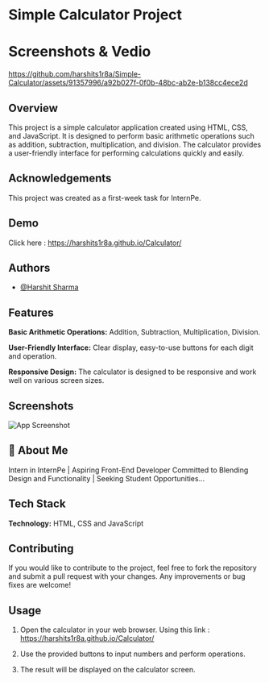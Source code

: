 ﻿
# Simple Calculator Project

# Screenshots & Vedio


https://github.com/harshits1r8a/Simple-Calculator/assets/91357996/a92b027f-0f0b-48bc-ab2e-b138cc4ece2d




## Overview

This project is a simple calculator application created using HTML, CSS, and JavaScript. It is designed to perform basic arithmetic operations such as addition, subtraction, multiplication, and division. The calculator provides a user-friendly interface for performing calculations quickly and easily.
## Acknowledgements

This project was created as a first-week task for InternPe.


## Demo


Click here : https://harshits1r8a.github.io/Calculator/


## Authors

- [@Harshit Sharma](https://github.com/harshits1r8a)


## Features

**Basic Arithmetic Operations:** Addition, Subtraction, Multiplication, Division.

**User-Friendly Interface:** Clear display, easy-to-use buttons for each digit and operation.

**Responsive Design:** The calculator is designed to be responsive and work well on various screen sizes.
## Screenshots

![App Screenshot](https://drive.google.com/file/d/1MqsQhOkgZDoTyp3M_uB-XegdxCIhyRDq/view?usp=sharing)


## 🚀 About Me
Intern in InternPe | Aspiring Front-End Developer Committed to Blending Design and Functionality | Seeking Student Opportunities...


## Tech Stack

**Technology:** HTML, CSS and JavaScript




## Contributing

If you would like to contribute to the project, 
feel free to fork the repository and submit a pull 
request with your changes. Any improvements or bug 
fixes are welcome!


## Usage

1. Open the calculator in your web browser.
Using this link : https://harshits1r8a.github.io/Calculator/

2. Use the provided buttons to input numbers and perform operations.

3. The result will be displayed on the calculator screen.

